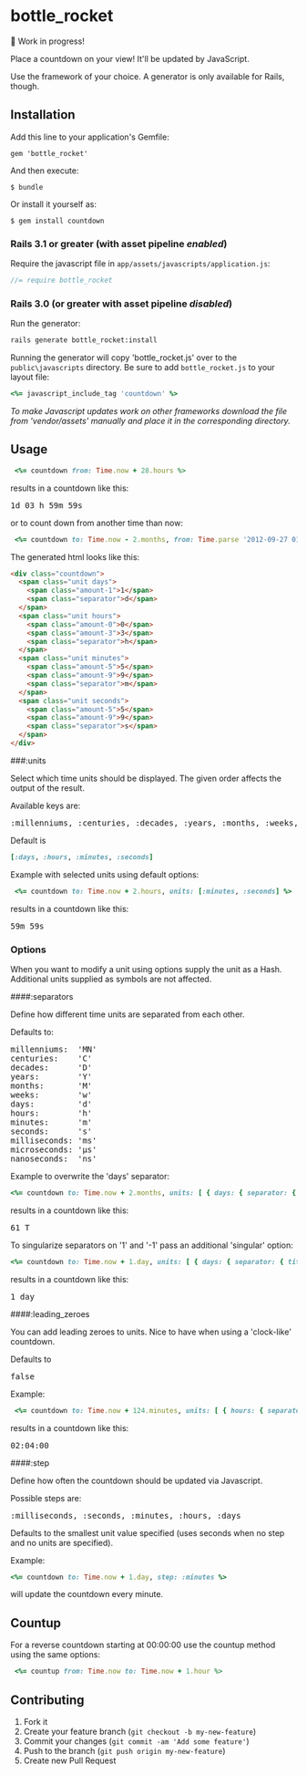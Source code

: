 bottle_rocket
=========

:construction: Work in progress!

Place a countdown on your view! It'll be updated by JavaScript.

Use the framework of your choice. A generator is only available for Rails, though.

## Installation
Add this line to your application's Gemfile:

    gem 'bottle_rocket'

And then execute:

    $ bundle

Or install it yourself as:

    $ gem install countdown

### Rails 3.1 or greater (with asset pipeline *enabled*)

Require the javascript file in `app/assets/javascripts/application.js`:

```js
//= require bottle_rocket
```

### Rails 3.0 (or greater with asset pipeline *disabled*)

Run the generator:

```sh
rails generate bottle_rocket:install
```

Running the generator will copy 'bottle_rocket.js' over to the `public\javascripts` directory.
Be sure to add `bottle_rocket.js` to your layout file:

```ruby
<%= javascript_include_tag 'countdown' %>
```

*To make Javascript updates work on other frameworks download the file from 'vendor/assets' manually and place it in the corresponding directory.*

## Usage

```ruby
 <%= countdown from: Time.now + 28.hours %>
```

results in a countdown like this:

<pre>
1d 03 h 59m 59s
</pre>

or to count down from another time than now:

```ruby
 <%= countdown to: Time.now - 2.months, from: Time.parse '2012-09-27 01:07:00' %>
```

The generated html looks like this:

```html
<div class="countdown">
  <span class="unit days">
    <span class="amount-1">1</span>
    <span class="separator">d</span>
  </span>
  <span class="unit hours">
    <span class="amount-0">0</span>
    <span class="amount-3">3</span>
    <span class="separator">h</span>
  </span>
  <span class="unit minutes">
    <span class="amount-5">5</span>
    <span class="amount-9">9</span>
    <span class="separator">m</span>
  </span>
  <span class="unit seconds">
    <span class="amount-5">5</span>
    <span class="amount-9">9</span>
    <span class="separator">s</span>
  </span>
</div>
```

###:units

Select which time units should be displayed. The given order affects the output of the result.

Available keys are:

<pre>:millenniums, :centuries, :decades, :years, :months, :weeks, :days, :hours, :minutes, :seconds, :milliseconds, :microseconds, :nanoseconds</pre>

Default is

```ruby
[:days, :hours, :minutes, :seconds]
```

Example with selected units using default options:

```ruby
 <%= countdown to: Time.now + 2.hours, units: [:minutes, :seconds] %>
```

results in a countdown like this:

<pre>
59m 59s
</pre>

### Options

When you want to modify a unit using options supply the unit as a Hash. Additional units supplied as symbols are not affected.

####:separators

Define how different time units are separated from each other.

Defaults to:

<pre>
millenniums:  'MN'
centuries:    'C'
decades:      'D'
years:        'Y'
months:       'M'
weeks:        'w'
days:         'd'
hours:        'h'
minutes:      'm'
seconds:      's'
milliseconds: 'ms'
microseconds: 'µs'
nanoseconds:  'ns'
</pre>

Example to overwrite the 'days' separator:

```ruby
<%= countdown to: Time.now + 2.months, units: [ { days: { separator: { title: 'T' } } ] %>
```

results in a countdown like this:

<pre>
61 T
</pre>

To singularize separators on '1' and '-1' pass an additional 'singular' option:

```ruby
<%= countdown to: Time.now + 1.day, units: [ { days: { separator: { title: 'days', singular: 'day' } } ] %>
```

results in a countdown like this:

<pre>
1 day
</pre>

####:leading_zeroes

You can add leading zeroes to units. Nice to have when using a 'clock-like' countdown.

Defaults to <pre>false</pre>

Example:

```ruby
 <%= countdown to: Time.now + 124.minutes, units: [ { hours: { separator: { title: ':' }, leading_zeroes: true }, minutes: { separator: { title: ':' }, leading_zeroes: true }, seconds: { leading_zeroes: true } ] %>
```

results in a countdown like this:

<pre>
02:04:00
</pre>

####:step

Define how often the countdown should be updated via Javascript.

Possible steps are:
<pre>:milliseconds, :seconds, :minutes, :hours, :days</pre>
Defaults to the smallest unit value specified (uses seconds when no step and no units are specified).

Example:
```ruby
<%= countdown to: Time.now + 1.day, step: :minutes %>
```
will update the countdown every minute.

## Countup

For a reverse countdown starting at 00:00:00 use the countup method using the same options:
```ruby
 <%= countup from: Time.now to: Time.now + 1.hour %>
```

## Contributing

1. Fork it
2. Create your feature branch (`git checkout -b my-new-feature`)
3. Commit your changes (`git commit -am 'Add some feature'`)
4. Push to the branch (`git push origin my-new-feature`)
5. Create new Pull Request
